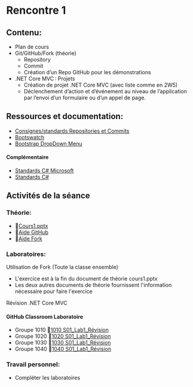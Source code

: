 # Rencontre 1

## Contenu: 
- Plan de cours 
- Git/GitHub/Fork (théorie)
  - Repository 
  - Commit 
  - Création d’un Repo GitHub pour les démonstrations 
- .NET Core MVC : Projets 
  - Création de projet .NET Core MVC (avec liste comme en 2W5) 
  - Déclenchement d’action et d’événement au niveau de l’application par l’envoi d’un formulaire ou d’un appel de page.

## Ressources et documentation: 
- [Consignes/standards Repositories et Commits](https://info.cegepmontpetit.ca/git)
- [Bootswatch](https://bootswatch.com/)
- [Bootstrap DropDown Menu](https://getbootstrap.com/docs/5.0)

#### Complémentaire 
- [Standards C# Microsoft](https://docs.microsoft.com/en-us/dotnet/csharp/programming-guide/inside-a-program/coding-conventions)
- [Standards C#](https://github.com/ktaranov/naming-convention/blob/master/C%23%20Coding%20Standards%20and%20Naming%20Conventions.md)

## Activités de la séance

### Théorie:
- 🔗[Cours1.pptx](https://cegepedouardmontpetit.sharepoint.com/:p:/s/CMT420InformatiqueComitesCours-3W6/EUgUK0lU0K5NrRnL7hqn7CgBQG9_3pnd2uFLxmyheXzjnQ?e=TNDdUA)
- 🔗[Aide GitHub](/autres/gitHub)
- 🔗[Aide Fork](/autres/fork)

### Laboratoires:

Utilisation de Fork (Toute la classe ensemble)
  - L'exercice est à la fin du document de théorie cours1.pptx
  - Les deux autres documents de théorie fournissent l'information nécessaire pour faire l'exercice

Révision .NET Core MVC
#### GitHub Classroom Laboratoire

- Groupe 1010 🔗[1010 S01_Lab1_Révision](https://classroom.github.com/a/Ss_v7FwD)
- Groupe 1020 🔗[1020 S01_Lab1_Révision](https://classroom.github.com/a/Enqb2rWM)
- Groupe 1030 🔗[1030 S01_Lab1_Révision](https://classroom.github.com/a/XgLXu0Wb)
- Groupe 1040 🔗[1040 S01_Lab1_Révision](https://classroom.github.com/a/HB7sA88z)


### Travail personnel: 
- Compléter les laboratoires
